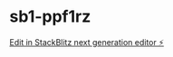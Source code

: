 # sb1-ppf1rz

[Edit in StackBlitz next generation editor ⚡️](https://stackblitz.com/~/github.com/Delight011/sb1-ppf1rz)